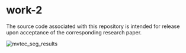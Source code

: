 # work-2
The source code associated with this repository is intended for release upon acceptance of the corresponding research paper.

![mvtec_seg_results](https://github.com/Karma1628/work-2/assets/58077988/201fb076-cab7-4b59-930b-aac9939d2668)
